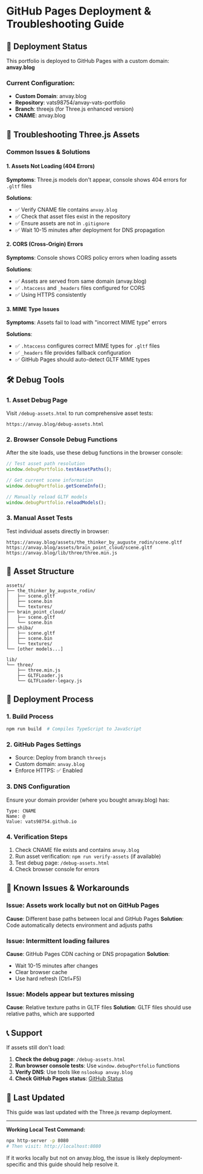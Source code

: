# GitHub Pages Deployment & Troubleshooting Guide

## 🚀 Deployment Status

This portfolio is deployed to GitHub Pages with a custom domain: **anvay.blog**

### Current Configuration:
- **Custom Domain**: anvay.blog
- **Repository**: vats98754/anvay-vats-portfolio
- **Branch**: threejs (for Three.js enhanced version)
- **CNAME**: anvay.blog

## 🔧 Troubleshooting Three.js Assets

### Common Issues & Solutions

#### 1. **Assets Not Loading (404 Errors)**
**Symptoms**: Three.js models don't appear, console shows 404 errors for `.gltf` files

**Solutions**:
- ✅ Verify CNAME file contains `anvay.blog`
- ✅ Check that asset files exist in the repository
- ✅ Ensure assets are not in `.gitignore`
- ✅ Wait 10-15 minutes after deployment for DNS propagation

#### 2. **CORS (Cross-Origin) Errors**
**Symptoms**: Console shows CORS policy errors when loading assets

**Solutions**:
- ✅ Assets are served from same domain (anvay.blog)
- ✅ `.htaccess` and `_headers` files configured for CORS
- ✅ Using HTTPS consistently

#### 3. **MIME Type Issues**
**Symptoms**: Assets fail to load with "incorrect MIME type" errors

**Solutions**:
- ✅ `.htaccess` configures correct MIME types for `.gltf` files
- ✅ `_headers` file provides fallback configuration
- ✅ GitHub Pages should auto-detect GLTF MIME types

## 🛠 Debug Tools

### 1. **Asset Debug Page**
Visit `/debug-assets.html` to run comprehensive asset tests:
```
https://anvay.blog/debug-assets.html
```

### 2. **Browser Console Debug Functions**
After the site loads, use these debug functions in the browser console:
```javascript
// Test asset path resolution
window.debugPortfolio.testAssetPaths();

// Get current scene information
window.debugPortfolio.getSceneInfo();

// Manually reload GLTF models
window.debugPortfolio.reloadModels();
```

### 3. **Manual Asset Tests**
Test individual assets directly in browser:
```
https://anvay.blog/assets/the_thinker_by_auguste_rodin/scene.gltf
https://anvay.blog/assets/brain_point_cloud/scene.gltf
https://anvay.blog/lib/three/three.min.js
```

## 📁 Asset Structure

```
assets/
├── the_thinker_by_auguste_rodin/
│   ├── scene.gltf
│   ├── scene.bin
│   └── textures/
├── brain_point_cloud/
│   ├── scene.gltf
│   └── scene.bin
├── shiba/
│   ├── scene.gltf
│   ├── scene.bin
│   └── textures/
└── [other models...]

lib/
└── three/
    ├── three.min.js
    ├── GLTFLoader.js
    └── GLTFLoader-legacy.js
```

## 🔄 Deployment Process

### 1. **Build Process**
```bash
npm run build  # Compiles TypeScript to JavaScript
```

### 2. **GitHub Pages Settings**
- Source: Deploy from branch `threejs`
- Custom domain: `anvay.blog`
- Enforce HTTPS: ✅ Enabled

### 3. **DNS Configuration**
Ensure your domain provider (where you bought anvay.blog) has:
```
Type: CNAME
Name: @
Value: vats98754.github.io
```

### 4. **Verification Steps**
1. Check CNAME file exists and contains `anvay.blog`
2. Run asset verification: `npm run verify-assets` (if available)
3. Test debug page: `/debug-assets.html`
4. Check browser console for errors

## 🐛 Known Issues & Workarounds

### Issue: Assets work locally but not on GitHub Pages
**Cause**: Different base paths between local and GitHub Pages
**Solution**: Code automatically detects environment and adjusts paths

### Issue: Intermittent loading failures
**Cause**: GitHub Pages CDN caching or DNS propagation
**Solution**: 
- Wait 10-15 minutes after changes
- Clear browser cache
- Use hard refresh (Ctrl+F5)

### Issue: Models appear but textures missing
**Cause**: Relative texture paths in GLTF files
**Solution**: GLTF files should use relative paths, which are supported

## 📞 Support

If assets still don't load:

1. **Check the debug page**: `/debug-assets.html`
2. **Run browser console tests**: Use `window.debugPortfolio` functions
3. **Verify DNS**: Use tools like `nslookup anvay.blog`
4. **Check GitHub Pages status**: [GitHub Status](https://www.githubstatus.com/)

## 🔄 Last Updated
This guide was last updated with the Three.js revamp deployment.

---

**Working Local Test Command:**
```bash
npx http-server -p 8080
# Then visit: http://localhost:8080
```

If it works locally but not on anvay.blog, the issue is likely deployment-specific and this guide should help resolve it.
